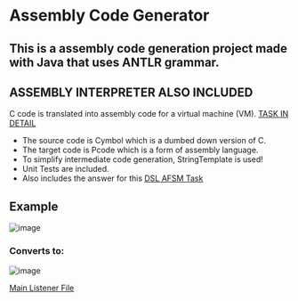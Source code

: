 # Assembly Code Generator
## This is a assembly code generation project made with Java that uses ANTLR grammar. 
## ASSEMBLY INTERPRETER ALSO INCLUDED
C code is translated into assembly code for a virtual machine (VM).
[TASK IN DETAIL](https://github.com/parasxdhikari/CompilerC/blob/main/CompilerQuestion.md)
- The source code is Cymbol which is a dumbed down version of C.
- The target code is Pcode which is a form of assembly language.
- To simplify intermediate code generation, StringTemplate is used!
- Unit Tests are included.
- Also includes the answer for this [DSL AFSM Task](https://github.com/parasxdhikari/CompilerC/blob/main/DSLAutomaten.md) 
  
## Example
![image](https://github.com/parasxdhikari/CompilerC/assets/88732757/031430e7-dcd6-495f-a8b5-cfbca188f001)

### Converts to:
![image](https://github.com/parasxdhikari/CompilerC/assets/88732757/165f3516-ae95-414f-b175-4af15596d110)

[Main Listener File](https://github.com/parasxdhikari/CompilerC/blob/main/src/main/java/zwischencode/Listener.java)
